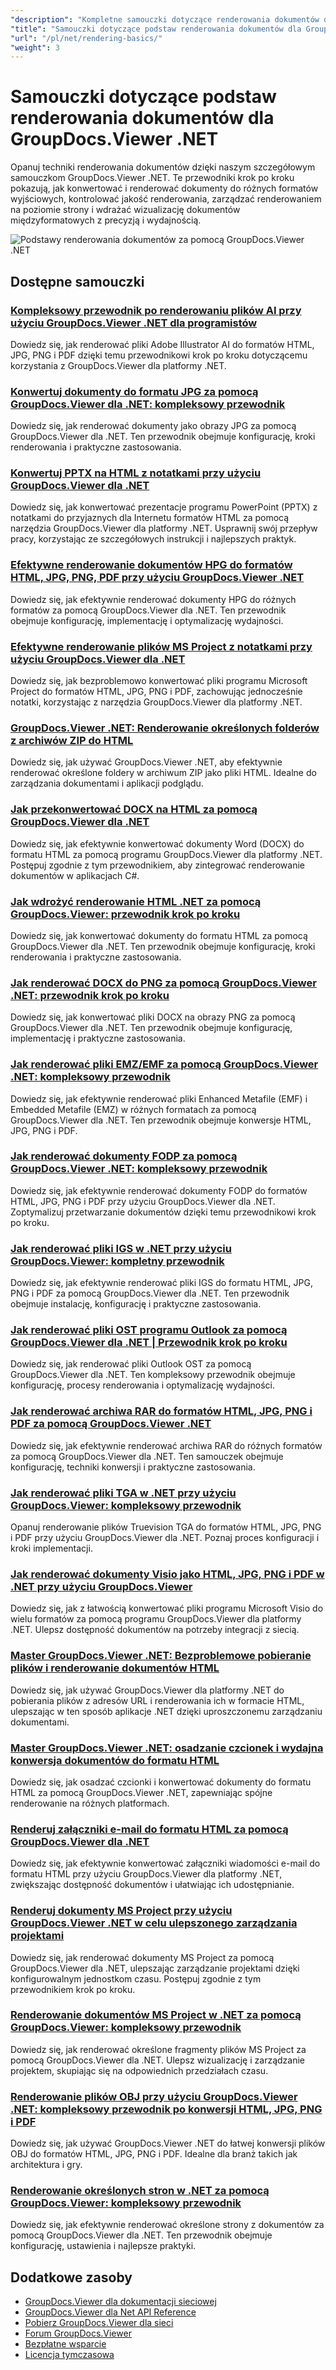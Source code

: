 ```yaml
---
"description": "Kompletne samouczki dotyczące renderowania dokumentów do wielu formatów wyjściowych, w tym HTML, PDF i formatów graficznych, przy użyciu GroupDocs.Viewer dla .NET."
"title": "Samouczki dotyczące podstaw renderowania dokumentów dla GroupDocs.Viewer .NET"
"url": "/pl/net/rendering-basics/"
"weight": 3
---
```


# Samouczki dotyczące podstaw renderowania dokumentów dla GroupDocs.Viewer .NET

Opanuj techniki renderowania dokumentów dzięki naszym szczegółowym samouczkom GroupDocs.Viewer .NET. Te przewodniki krok po kroku pokazują, jak konwertować i renderować dokumenty do różnych formatów wyjściowych, kontrolować jakość renderowania, zarządzać renderowaniem na poziomie strony i wdrażać wizualizację dokumentów międzyformatowych z precyzją i wydajnością.

![Podstawy renderowania dokumentów za pomocą GroupDocs.Viewer .NET](/viewer/rendering-basics/image.png)

## Dostępne samouczki

### [Kompleksowy przewodnik po renderowaniu plików AI przy użyciu GroupDocs.Viewer .NET dla programistów](./render-ai-groupdocs-viewer-net-guide/)
Dowiedz się, jak renderować pliki Adobe Illustrator AI do formatów HTML, JPG, PNG i PDF dzięki temu przewodnikowi krok po kroku dotyczącemu korzystania z GroupDocs.Viewer dla platformy .NET.

### [Konwertuj dokumenty do formatu JPG za pomocą GroupDocs.Viewer dla .NET: kompleksowy przewodnik](./render-documents-jpg-groupdocs-viewer-dotnet/)
Dowiedz się, jak renderować dokumenty jako obrazy JPG za pomocą GroupDocs.Viewer dla .NET. Ten przewodnik obejmuje konfigurację, kroki renderowania i praktyczne zastosowania.

### [Konwertuj PPTX na HTML z notatkami przy użyciu GroupDocs.Viewer dla .NET](./render-pptx-notes-html-groupdocs-viewer-net/)
Dowiedz się, jak konwertować prezentacje programu PowerPoint (PPTX) z notatkami do przyjaznych dla Internetu formatów HTML za pomocą narzędzia GroupDocs.Viewer dla platformy .NET. Usprawnij swój przepływ pracy, korzystając ze szczegółowych instrukcji i najlepszych praktyk.

### [Efektywne renderowanie dokumentów HPG do formatów HTML, JPG, PNG, PDF przy użyciu GroupDocs.Viewer .NET](./groupdocs-viewer-net-hpg-rendering-guide/)
Dowiedz się, jak efektywnie renderować dokumenty HPG do różnych formatów za pomocą GroupDocs.Viewer dla .NET. Ten przewodnik obejmuje konfigurację, implementację i optymalizację wydajności.

### [Efektywne renderowanie plików MS Project z notatkami przy użyciu GroupDocs.Viewer dla .NET](./groupdocs-viewer-ms-project-notes-conversion/)
Dowiedz się, jak bezproblemowo konwertować pliki programu Microsoft Project do formatów HTML, JPG, PNG i PDF, zachowując jednocześnie notatki, korzystając z narzędzia GroupDocs.Viewer dla platformy .NET.

### [GroupDocs.Viewer .NET: Renderowanie określonych folderów z archiwów ZIP do HTML](./groupdocs-viewer-dotnet-render-zip-folders-html/)
Dowiedz się, jak używać GroupDocs.Viewer .NET, aby efektywnie renderować określone foldery w archiwum ZIP jako pliki HTML. Idealne do zarządzania dokumentami i aplikacji podglądu.

### [Jak przekonwertować DOCX na HTML za pomocą GroupDocs.Viewer dla .NET](./render-docx-html-groupdocs-viewer-dotnet/)
Dowiedz się, jak efektywnie konwertować dokumenty Word (DOCX) do formatu HTML za pomocą programu GroupDocs.Viewer dla platformy .NET. Postępuj zgodnie z tym przewodnikiem, aby zintegrować renderowanie dokumentów w aplikacjach C#.

### [Jak wdrożyć renderowanie HTML .NET za pomocą GroupDocs.Viewer: przewodnik krok po kroku](./implement-net-html-rendering-groupdocs-viewer/)
Dowiedz się, jak konwertować dokumenty do formatu HTML za pomocą GroupDocs.Viewer dla .NET. Ten przewodnik obejmuje konfigurację, kroki renderowania i praktyczne zastosowania.

### [Jak renderować DOCX do PNG za pomocą GroupDocs.Viewer .NET: przewodnik krok po kroku](./render-docx-png-groupdocs-viewer-net/)
Dowiedz się, jak konwertować pliki DOCX na obrazy PNG za pomocą GroupDocs.Viewer dla .NET. Ten przewodnik obejmuje konfigurację, implementację i praktyczne zastosowania.

### [Jak renderować pliki EMZ/EMF za pomocą GroupDocs.Viewer .NET: kompleksowy przewodnik](./render-emz-emf-groupdocs-viewer-dotnet/)
Dowiedz się, jak efektywnie renderować pliki Enhanced Metafile (EMF) i Embedded Metafile (EMZ) w różnych formatach za pomocą GroupDocs.Viewer dla .NET. Ten przewodnik obejmuje konwersje HTML, JPG, PNG i PDF.

### [Jak renderować dokumenty FODP za pomocą GroupDocs.Viewer .NET: kompleksowy przewodnik](./render-fodp-documents-groupdocs-viewer-net/)
Dowiedz się, jak efektywnie renderować dokumenty FODP do formatów HTML, JPG, PNG i PDF przy użyciu GroupDocs.Viewer dla .NET. Zoptymalizuj przetwarzanie dokumentów dzięki temu przewodnikowi krok po kroku.

### [Jak renderować pliki IGS w .NET przy użyciu GroupDocs.Viewer: kompletny przewodnik](./render-igs-files-groupdocs-viewer-dotnet/)
Dowiedz się, jak efektywnie renderować pliki IGS do formatu HTML, JPG, PNG i PDF za pomocą GroupDocs.Viewer dla .NET. Ten przewodnik obejmuje instalację, konfigurację i praktyczne zastosowania.

### [Jak renderować pliki OST programu Outlook za pomocą GroupDocs.Viewer dla .NET | Przewodnik krok po kroku](./render-outlook-ost-groupdocs-viewer-net/)
Dowiedz się, jak renderować pliki Outlook OST za pomocą GroupDocs.Viewer dla .NET. Ten kompleksowy przewodnik obejmuje konfigurację, procesy renderowania i optymalizację wydajności.

### [Jak renderować archiwa RAR do formatów HTML, JPG, PNG i PDF za pomocą GroupDocs.Viewer .NET](./rendering-rar-archives-using-groupdocs-viewer-net/)
Dowiedz się, jak efektywnie renderować archiwa RAR do różnych formatów za pomocą GroupDocs.Viewer dla .NET. Ten samouczek obejmuje konfigurację, techniki konwersji i praktyczne zastosowania.

### [Jak renderować pliki TGA w .NET przy użyciu GroupDocs.Viewer: kompleksowy przewodnik](./render-tga-files-dotnet-groupdocs-viewer/)
Opanuj renderowanie plików Truevision TGA do formatów HTML, JPG, PNG i PDF przy użyciu GroupDocs.Viewer dla .NET. Poznaj proces konfiguracji i kroki implementacji.

### [Jak renderować dokumenty Visio jako HTML, JPG, PNG i PDF w .NET przy użyciu GroupDocs.Viewer](./groupdocs-viewer-dotnet-render-visio-documents-html-jpg-png-pdf/)
Dowiedz się, jak z łatwością konwertować pliki programu Microsoft Visio do wielu formatów za pomocą programu GroupDocs.Viewer dla platformy .NET. Ulepsz dostępność dokumentów na potrzeby integracji z siecią.

### [Master GroupDocs.Viewer .NET: Bezproblemowe pobieranie plików i renderowanie dokumentów HTML](./mastering-groupdocs-viewer-net-file-download-html-rendering/)
Dowiedz się, jak używać GroupDocs.Viewer dla platformy .NET do pobierania plików z adresów URL i renderowania ich w formacie HTML, ulepszając w ten sposób aplikacje .NET dzięki uproszczonemu zarządzaniu dokumentami.

### [Master GroupDocs.Viewer .NET: osadzanie czcionek i wydajna konwersja dokumentów do formatu HTML](./embed-fonts-convert-docs-groupdocs-viewer-net/)
Dowiedz się, jak osadzać czcionki i konwertować dokumenty do formatu HTML za pomocą GroupDocs.Viewer .NET, zapewniając spójne renderowanie na różnych platformach.

### [Renderuj załączniki e-mail do formatu HTML za pomocą GroupDocs.Viewer dla .NET](./render-email-attachments-html-groupdocs-viewer-net/)
Dowiedz się, jak efektywnie konwertować załączniki wiadomości e-mail do formatu HTML przy użyciu GroupDocs.Viewer dla platformy .NET, zwiększając dostępność dokumentów i ułatwiając ich udostępnianie.

### [Renderuj dokumenty MS Project przy użyciu GroupDocs.Viewer .NET w celu ulepszonego zarządzania projektami](./render-ms-project-docs-groupdocs-viewer-net/)
Dowiedz się, jak renderować dokumenty MS Project za pomocą GroupDocs.Viewer dla .NET, ulepszając zarządzanie projektami dzięki konfigurowalnym jednostkom czasu. Postępuj zgodnie z tym przewodnikiem krok po kroku.

### [Renderowanie dokumentów MS Project w .NET za pomocą GroupDocs.Viewer: kompleksowy przewodnik](./render-ms-project-dotnet-groupdocs-viewer/)
Dowiedz się, jak renderować określone fragmenty plików MS Project za pomocą GroupDocs.Viewer dla .NET. Ulepsz wizualizację i zarządzanie projektem, skupiając się na odpowiednich przedziałach czasu.

### [Renderowanie plików OBJ przy użyciu GroupDocs.Viewer .NET: kompleksowy przewodnik po konwersji HTML, JPG, PNG i PDF](./render-obj-files-groupdocs-viewer-net/)
Dowiedz się, jak używać GroupDocs.Viewer .NET do łatwej konwersji plików OBJ do formatów HTML, JPG, PNG i PDF. Idealne dla branż takich jak architektura i gry.

### [Renderowanie określonych stron w .NET za pomocą GroupDocs.Viewer: kompleksowy przewodnik](./groupdocs-viewer-net-rendering-pages-guide/)
Dowiedz się, jak efektywnie renderować określone strony z dokumentów za pomocą GroupDocs.Viewer dla .NET. Ten przewodnik obejmuje konfigurację, ustawienia i najlepsze praktyki.

## Dodatkowe zasoby

- [GroupDocs.Viewer dla dokumentacji sieciowej](https://docs.groupdocs.com/viewer/net/)
- [GroupDocs.Viewer dla Net API Reference](https://reference.groupdocs.com/viewer/net/)
- [Pobierz GroupDocs.Viewer dla sieci](https://releases.groupdocs.com/viewer/net/)
- [Forum GroupDocs.Viewer](https://forum.groupdocs.com/c/viewer/9)
- [Bezpłatne wsparcie](https://forum.groupdocs.com/)
- [Licencja tymczasowa](https://purchase.groupdocs.com/temporary-license/)